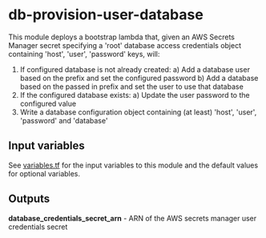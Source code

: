 # db-provision-user-database

This module deploys a bootstrap lambda that, given an AWS Secrets Manager secret specifying a 'root' database access credentials object containing 'host', 'user', 'password' keys, will:

1) If configured database is not already created:
  a) Add a database user based on the prefix and set the configured password
  b) Add a database based on the passed in prefix and set the user to use that database
2) If the configured database exists:
  a) Update the user password to the configured value
3) Write a database configuration object containing (at least) 'host', 'user', 'password' and 'database'

## Input variables

See [variables.tf](./variables.tf) for the input variables to this module and the default values for optional variables.

## Outputs

**database_credentials_secret_arn** - ARN of the AWS secrets manager user credentials secret
